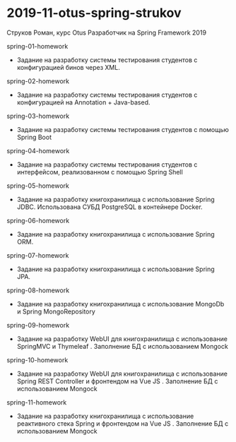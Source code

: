 # 2019-11-otus-spring-strukov
Струков Роман, курс Otus Разработчик на Spring Framework 2019

spring-01-homework
 - Задание на разработку системы тестирования студентов с конфигурацией бинов через XML.
 
spring-02-homework
 - Задание на разработку системы тестирования студентов с конфигурацией  на Annotation + Java-based.
  
spring-03-homework
 - Задание на разработку системы тестирования студентов с помощью Spring Boot
  
spring-04-homework
 - Задание на разработку системы тестирования студентов с интерфейсом, реализованном с помощью Spring Shell
 
spring-05-homework
 - Задание на разработку книгохранилища с использование Spring JDBC. Использована СУБД PostgreSQL
   в контейнере Docker. 
 
spring-06-homework
  - Задание на разработку книгохранилища с использование Spring ORM.
 
spring-07-homework
 - Задание на разработку книгохранилища с использование Spring JPA.

spring-08-homework
 - Задание на разработку книгохранилища с использование MongoDb и Spring MongoRepository
 
spring-09-homework
 - Задание на разработку WebUI для книгохранилища с использование SpringMVC и Thymeleaf
 . Заполнение БД с использованием Mongock
 
spring-10-homework
 - Задание на разработку WebUI для книгохранилища с использование Spring REST Controller и фронтендом на Vue JS
 . Заполнение БД с использованием Mongock
 
spring-11-homework
 - Задание на разработку книгохранилища с использование реактивного стека Spring и фронтендом на Vue JS
 . Заполнение БД с использованием Mongock